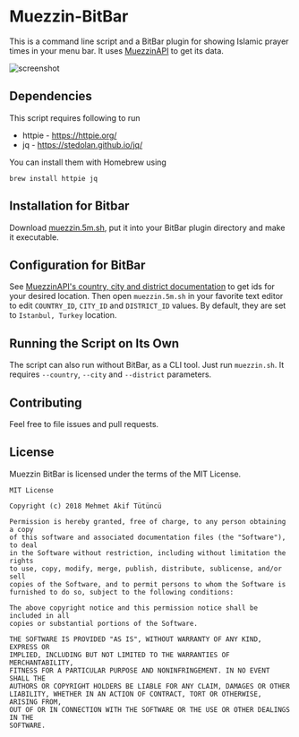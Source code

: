 # Muezzin-BitBar
This is a command line script and a BitBar plugin for showing Islamic prayer times in your menu bar. It uses [MuezzinAPI](https://github.com/mehmetakiftutuncu/MuezzinAPI) to get its data.

<img alt="screenshot" src="https://github.com/mehmetakiftutuncu/Muezzin-BitBar/raw/master/Screenshot.png" />

## Dependencies
This script requires following to run
- httpie - https://httpie.org/
- jq - https://stedolan.github.io/jq/

You can install them with Homebrew using

```
brew install httpie jq
```

## Installation for Bitbar
Download [muezzin.5m.sh](https://github.com/mehmetakiftutuncu/Muezzin-BitBar/raw/master/muezzin.5m.sh), put it into your BitBar plugin directory and make it executable.

## Configuration for BitBar
See [MuezzinAPI's country, city and district documentation](https://github.com/mehmetakiftutuncu/MuezzinAPI) to get ids for your desired location. Then open `muezzin.5m.sh` in your favorite text editor to edit `COUNTRY_ID`, `CITY_ID` and `DISTRICT_ID` values. By default, they are set to `Istanbul, Turkey` location.

## Running the Script on Its Own
The script can also run without BitBar, as a CLI tool. Just run `muezzin.sh`. It requires `--country`, `--city` and `--district` parameters.

## Contributing
Feel free to file issues and pull requests.

## License
Muezzin BitBar is licensed under the terms of the MIT License.

```
MIT License

Copyright (c) 2018 Mehmet Akif Tütüncü

Permission is hereby granted, free of charge, to any person obtaining a copy
of this software and associated documentation files (the "Software"), to deal
in the Software without restriction, including without limitation the rights
to use, copy, modify, merge, publish, distribute, sublicense, and/or sell
copies of the Software, and to permit persons to whom the Software is
furnished to do so, subject to the following conditions:

The above copyright notice and this permission notice shall be included in all
copies or substantial portions of the Software.

THE SOFTWARE IS PROVIDED "AS IS", WITHOUT WARRANTY OF ANY KIND, EXPRESS OR
IMPLIED, INCLUDING BUT NOT LIMITED TO THE WARRANTIES OF MERCHANTABILITY,
FITNESS FOR A PARTICULAR PURPOSE AND NONINFRINGEMENT. IN NO EVENT SHALL THE
AUTHORS OR COPYRIGHT HOLDERS BE LIABLE FOR ANY CLAIM, DAMAGES OR OTHER
LIABILITY, WHETHER IN AN ACTION OF CONTRACT, TORT OR OTHERWISE, ARISING FROM,
OUT OF OR IN CONNECTION WITH THE SOFTWARE OR THE USE OR OTHER DEALINGS IN THE
SOFTWARE.
```